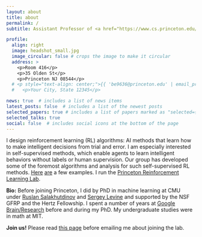 ```yaml
---
layout: about
title: about
permalink: /
subtitle: Assistant Professor of <a href="https://www.cs.princeton.edu/">Computer Science</a> at <a href="https://www.princeton.edu/">Princeton University</a>. <br>Affiliated/Associated Faculty with the <a href="https://cogsci.princeton.edu/">Princeton Program in Cognitive Science</a> and the <a href="https://pli.princeton.edu/">Princeton Language Initiative</a>, and <a href="https://nam.ai.princeton.edu/">Natural and Artificial Minds</a>.

profile:
  align: right
  image: headshot_small.jpg
  image_circular: false # crops the image to make it circular
  address: >
    <p>Room 416</p>
    <p>35 Olden St</p>
    <p>Princeton NJ 08544</p>
  # <p style="text-align: center;">{{ 'be9636@princeton.edu' | email_protect }}</p>
  #   <p>Your City, State 12345</p>

news: true  # includes a list of news items
latest_posts: false  # includes a list of the newest posts
selected_papers: true # includes a list of papers marked as "selected={true}"
selected_talks: true
social: false  # includes social icons at the bottom of the page
---
```



I design reinforcement learning (RL) algorithms: AI methods that learn how to make intelligent decisions from trial and error. I am especially interested in self-supervised methods, which enable agents to learn intelligent behaviors without labels or human supervision. Our group has developed some of the foremost algorithms and analysis for such self-supervised RL methods. [Here](https://sites.google.com/view/diayn/) [are](https://graliuce.github.io/sgcrl/) a few examples. I run the <a href="https://princeton-rl.github.io/">Princeton Reinforcement Learning Lab</a>.

**Bio:** Before joining Princeton, I did by PhD in machine learning at CMU under [Ruslan Salakhutdinov](http://www.cs.cmu.edu/~rsalakhu/) and [Sergey Levine](https://people.eecs.berkeley.edu/~svlevine/) and supported by the NSF GFRP and the Hertz Fellowship. I spent a number of years at [Google Brain/Research](https://research.google/) before and during my PhD. My undergraduate studies were in math at MIT.

**Join us!** Please read [this page](./hiring) before emailing me about joining the lab.
